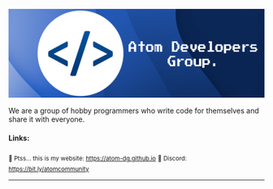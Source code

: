 ![banner](https://github.com/atom-dg/.github/blob/main/banner_atom.png) 

We are a group of hobby programmers who write code for themselves and share it with everyone.

#### Links:
<sub>🤫 Ptss... this is my website: https://atom-dg.github.io</sub>
<sub>📢 Discord: https://bit.ly/atomcommunity</sub>

---
